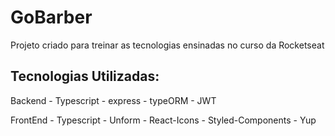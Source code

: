 # GoBarber
Projeto criado para treinar as tecnologias ensinadas no curso da Rocketseat

## Tecnologias Utilizadas:
  Backend
    - Typescript
    - express
    - typeORM
    - JWT
  
  FrontEnd
    - Typescript
    - Unform
    - React-Icons
    - Styled-Components
    - Yup

